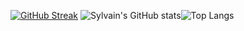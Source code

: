 



[![GitHub Streak](https://github-readme-streak-stats.herokuapp.com/?user=Sylvain-Valvassori&theme=react)](https://github.com/DenverCoder1/github-readme-streak-stats)
![Sylvain's GitHub stats](https://github-readme-stats.vercel.app/api?username=Sylvain-Valvassori&show_icons=true&theme=react)![Top Langs](https://github-readme-stats.vercel.app/api/top-langs/?username=Sylvain-Valvassori&langs_count=10&theme=react)
